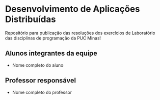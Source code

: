 # Desenvolvimento de Aplicações Distribuídas
Repositório para publicação das resoluções dos exercícios de Laboratório das disciplinas de programação da PUC Minas!

## Alunos integrantes da equipe

* Nome completo do aluno

## Professor responsável

* Nome completo do professor
